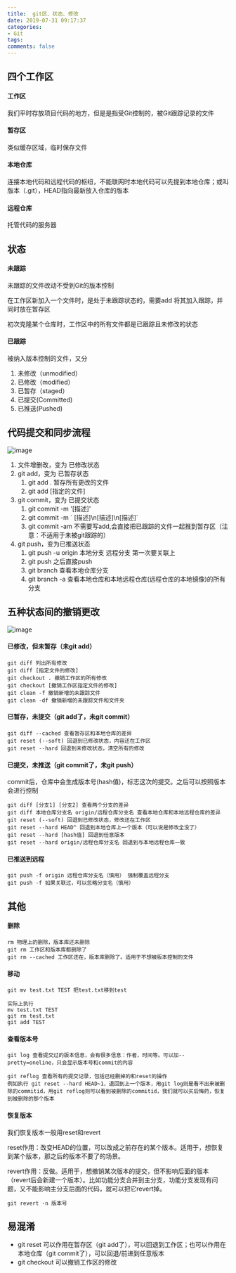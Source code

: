 ```yaml
---
title:  git区、状态、修改
date: 2019-07-31 09:17:37
categories:
- Git
tags:
comments: false
---
```


## 四个工作区
#### 工作区
我们平时存放项目代码的地方，但是是指受Git控制的，被Git跟踪记录的文件

#### 暂存区
类似缓存区域，临时保存文件

#### 本地仓库
连接本地代码和远程代码的枢纽，不能联网时本地代码可以先提到本地仓库；或叫版本（.git），HEAD指向最新放入仓库的版本

#### 远程仓库
托管代码的服务器

<!-- more -->

## 状态
#### 未跟踪
未跟踪的文件改动不受到Git的版本控制

在工作区新加入一个文件时，是处于未跟踪状态的，需要add 将其加入跟踪，并同时放在暂存区

初次克隆某个仓库时，工作区中的所有文件都是已跟踪且未修改的状态

#### 已跟踪
被纳入版本控制的文件，又分
1. 未修改（unmodified）
1. 已修改（modified）
1. 已暂存（staged）
1. 已提交(Committed)
1. 已推送(Pushed)



## 代码提交和同步流程

![image](https://s11.mogucdn.com/mlcdn/c45406/190731_4j8i0gi2ijj9bclbja540896lae54_798x388.png)
1. 文件增删改，变为 已修改状态
1. git add，变为 已暂存状态
    1. git add . 暂存所有更改的文件
    1. git add [指定的文件]
1. git commit，变为 已提交状态
    1. git commit -m '[描述]'
    1. git commit -m \` [描述]\n[描述]\n[描述]\`
    2. git commit -am 不需要写add,会直接把已跟踪的文件一起推到暂存区（注意：不适用于未被git跟踪的）
1. git push，变为已推送状态
    1. git push -u origin 本地分支 远程分支 第一次要关联上
    1. git push 之后直接push
    1. git branch 查看本地仓库分支
    1. git branch -a  查看本地仓库和本地远程仓库(远程仓库的本地镜像)的所有分支



## 五种状态间的撤销更改

![image](https://s11.mogucdn.com/mlcdn/c45406/190731_37a9def9c890ceca88kh1d7501fd3_787x412.png)
#### 已修改，但未暂存（未git add）

```shell
git diff 列出所有修改
git diff [指定文件的修改]
git checkout . 撤销工作区的所有修改
git checkout [撤销工作区指定文件的修改]
git clean -f 撤销新增的未跟踪文件
git clean -df 撤销新增的未跟踪文件和文件夹
```

#### 已暂存，未提交（git add了，未git commit）

```shell
git diff --cached 查看暂存区和本地仓库的差异
git reset (--soft) 回退到已修改状态，内容还在工作区
git reset --hard 回退到未修改状态，清空所有的修改
```

#### 已提交，未推送（git commit了，未git push）
commit后，仓库中会生成版本号(hash值)，标志这次的提交。之后可以按照版本会进行控制

```shell
git diff [分支1] [分支2] 查看两个分支的差异
git diff 本地仓库分支名 origin/远程仓库分支名 查看本地仓库和本地远程仓库的差异
git reset (--soft) 回退到已修改状态，修改还在工作区
git reset --hard HEAD^ 回退到本地仓库上一个版本（可以说是修改全没了）
git reset --hard [hash值] 回退到任意版本
git reset --hard origin/远程仓库分支名 回退到与本地远程仓库一致
```

#### 已推送到远程

```shell
git push -f origin 远程仓库分支名（慎用） 强制覆盖远程分支
git push -f 如果关联过，可以忽略分支名（慎用）
```



## 其他

#### 删除

```shell
rm 物理上的删除，版本库还未删除
git rm 工作区和版本库都删除了
git rm --cached 工作区还在，版本库删除了。适用于不想被版本控制的文件
```


#### 移动

```shell
git mv test.txt TEST 把test.txt移到test

实际上执行
mv test.txt TEST
git rm test.txt 
git add TEST
```


#### 查看版本号

```shell
git log 查看提交过的版本信息，会有很多信息：作者，时间等。可以加--pretty=oneline，只会显示版本号和commit的内容

git reflog 查看所有的提交记录，包括已经删掉的和reset的操作
例如执行 git reset --hard HEAD~1，退回到上一个版本，用git log则是看不出来被删除的commitid，用git reflog则可以看到被删除的commitid，我们就可以买后悔药，恢复到被删除的那个版本
```

#### 恢复版本
我们恢复版本一般用reset和revert

reset作用：改变HEAD的位置，可以改成之前存在的某个版本。适用于，想恢复到某个版本，那之后的版本不要了的场景。

revert作用：反做。适用于，想撤销某次版本的提交，但不影响后面的版本（revert后会新建一个版本）。比如功能分支合并到主分支，功能分支发现有问题，又不能影响主分支后面的代码，就可以把它revert掉。

```shell
git revert -n 版本号
```



## 易混淆

- git reset 可以作用在暂存区（git add了），可以回退到工作区；也可以作用在本地仓库（git commit了），可以回退/前进到任意版本
- git checkout 可以撤销工作区的修改
